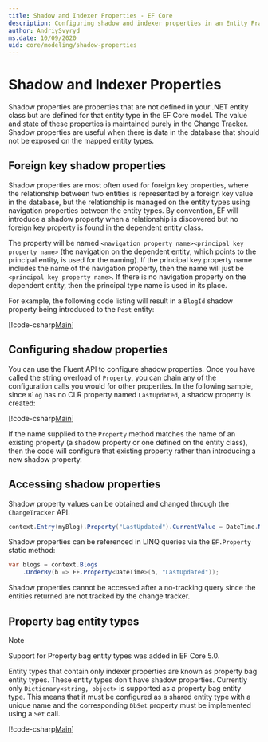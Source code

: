 ```yaml
---
title: Shadow and Indexer Properties - EF Core
description: Configuring shadow and indexer properties in an Entity Framework Core model
author: AndriySvyryd
ms.date: 10/09/2020
uid: core/modeling/shadow-properties
---
```

# Shadow and Indexer Properties

Shadow properties are properties that are not defined in your .NET entity class but are defined for that entity type in the EF Core model. The value and state of these properties is maintained purely in the Change Tracker. Shadow properties are useful when there is data in the database that should not be exposed on the mapped entity types.

## Foreign key shadow properties

Shadow properties are most often used for foreign key properties, where the relationship between two entities is represented by a foreign key value in the database, but the relationship is managed on the entity types using navigation properties between the entity types. By convention, EF will introduce a shadow property when a relationship is discovered but no foreign key property is found in the dependent entity class.

The property will be named `<navigation property name><principal key property name>` (the navigation on the dependent entity, which points to the principal entity, is used for the naming). If the principal key property name includes the name of the navigation property, then the name will just be `<principal key property name>`. If there is no navigation property on the dependent entity, then the principal type name is used in its place.

For example, the following code listing will result in a `BlogId` shadow property being introduced to the `Post` entity:

[!code-csharp[Main](../../../samples/core/Modeling/Conventions/ShadowForeignKey.cs?name=Conventions&highlight=21-23)]

## Configuring shadow properties

You can use the Fluent API to configure shadow properties. Once you have called the string overload of `Property`, you can chain any of the configuration calls you would for other properties. In the following sample, since `Blog` has no CLR property named `LastUpdated`, a shadow property is created:

[!code-csharp[Main](../../../samples/core/Modeling/FluentAPI/ShadowProperty.cs?name=ShadowProperty&highlight=8)]

If the name supplied to the `Property` method matches the name of an existing property (a shadow property or one defined on the entity class), then the code will configure that existing property rather than introducing a new shadow property.

## Accessing shadow properties

Shadow property values can be obtained and changed through the `ChangeTracker` API:

``` csharp
context.Entry(myBlog).Property("LastUpdated").CurrentValue = DateTime.Now;
```

Shadow properties can be referenced in LINQ queries via the `EF.Property` static method:

``` csharp
var blogs = context.Blogs
    .OrderBy(b => EF.Property<DateTime>(b, "LastUpdated"));
```

Shadow properties cannot be accessed after a no-tracking query since the entities returned are not tracked by the change tracker.

## Property bag entity types

> [!NOTE]
> Support for Property bag entity types was added in EF Core 5.0.

Entity types that contain only indexer properties are known as property bag entity types. These entity types don't have shadow properties. Currently only `Dictionary<string, object>` is supported as a property bag entity type. This means that it must be configured as a shared entity type with a unique name and the corresponding `DbSet` property must be implemented using a `Set` call.

[!code-csharp[Main](../../../samples/core/Modeling/FluentAPI/SharedType.cs?name=SharedType&highlight=3,7)]